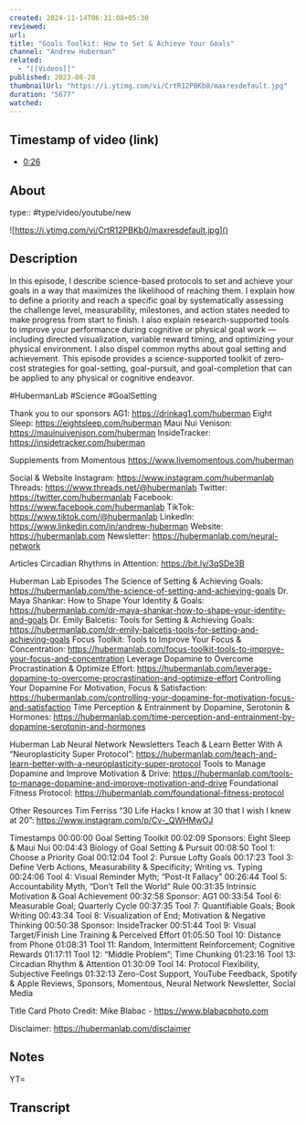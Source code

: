 ```yaml
---
created: 2024-11-14T06:31:08+05:30
reviewed:
url:
title: "Goals Toolkit: How to Set & Achieve Your Goals"
channel: "Andrew Huberman"
related:
  - "[[Videos]]"
published: 2023-08-28
thumbnailUrl: "https://i.ytimg.com/vi/CrtR12PBKb0/maxresdefault.jpg"
duration: "5677"
watched:
---
```

## Timestamp of video (link)
- [0:26](https://www.youtube.com/watch?v=CrtR12PBKb0&list=PLPNW_gerXa4NKRk-x4U-Cuza8FPV8dx5x&t=0m26s)

## About

type:: #type/video/youtube/new

![https://i.ytimg.com/vi/CrtR12PBKb0/maxresdefault.jpg]()

## Description

In this episode, I describe science-based protocols to set and achieve your goals in a way that maximizes the likelihood of reaching them. I explain how to define a priority and reach a specific goal by systematically assessing the challenge level, measurability, milestones, and action states needed to make progress from start to finish. I also explain research-supported tools to improve your performance during cognitive or physical goal work — including directed visualization, variable reward timing, and optimizing your physical environment. I also dispel common myths about goal setting and achievement. This episode provides a science-supported toolkit of zero-cost strategies for goal-setting, goal-pursuit, and goal-completion that can be applied to any physical or cognitive endeavor.

#HubermanLab #Science #GoalSetting

Thank you to our sponsors
AG1: https://drinkag1.com/huberman
Eight Sleep: https://eightsleep.com/huberman
Maui Nui Venison: https://mauinuivenison.com/huberman 
InsideTracker: https://insidetracker.com/huberman 

Supplements from Momentous
https://www.livemomentous.com/huberman

Social & Website
Instagram: https://www.instagram.com/hubermanlab 
Threads: https://www.threads.net/@hubermanlab
Twitter: https://twitter.com/hubermanlab 
Facebook: https://www.facebook.com/hubermanlab 
TikTok: https://www.tiktok.com/@hubermanlab 
LinkedIn: https://www.linkedin.com/in/andrew-huberman
Website: https://hubermanlab.com 
Newsletter: https://hubermanlab.com/neural-network

Articles
Circadian Rhythms in Attention: https://bit.ly/3qSDe3B

Huberman Lab Episodes
The Science of Setting & Achieving Goals: https://hubermanlab.com/the-science-of-setting-and-achieving-goals
Dr. Maya Shankar: How to Shape Your Identity & Goals: https://hubermanlab.com/dr-maya-shankar-how-to-shape-your-identity-and-goals
Dr. Emily Balcetis: Tools for Setting & Achieving Goals: https://hubermanlab.com/dr-emily-balcetis-tools-for-setting-and-achieving-goals
Focus Toolkit: Tools to Improve Your Focus & Concentration: https://hubermanlab.com/focus-toolkit-tools-to-improve-your-focus-and-concentration
Leverage Dopamine to Overcome Procrastination & Optimize Effort: https://hubermanlab.com/leverage-dopamine-to-overcome-procrastination-and-optimize-effort
Controlling Your Dopamine For Motivation, Focus & Satisfaction: https://hubermanlab.com/controlling-your-dopamine-for-motivation-focus-and-satisfaction
Time Perception & Entrainment by Dopamine, Serotonin & Hormones: https://hubermanlab.com/time-perception-and-entrainment-by-dopamine-serotonin-and-hormones

Huberman Lab Neural Network Newsletters
Teach & Learn Better With A “Neuroplasticity Super Protocol”: https://hubermanlab.com/teach-and-learn-better-with-a-neuroplasticity-super-protocol
Tools to Manage Dopamine and Improve Motivation & Drive: https://hubermanlab.com/tools-to-manage-dopamine-and-improve-motivation-and-drive
Foundational Fitness Protocol: https://hubermanlab.com/foundational-fitness-protocol

Other Resources
Tim Ferriss “30 Life Hacks I know at 30 that I wish I knew at 20”: https://www.instagram.com/p/Cv-_QWHMwOJ

Timestamps
00:00:00 Goal Setting Toolkit
00:02:09 Sponsors: Eight Sleep & Maui Nui
00:04:43 Biology of Goal Setting & Pursuit
00:08:50 Tool 1: Choose a Priority Goal
00:12:04 Tool 2: Pursue Lofty Goals
00:17:23 Tool 3: Define Verb Actions, Measurability & Specificity; Writing vs. Typing
00:24:06 Tool 4: Visual Reminder Myth; “Post-It Fallacy”
00:26:44 Tool 5: Accountability Myth, “Don’t Tell the World” Rule
00:31:35 Intrinsic Motivation & Goal Achievement 
00:32:58 Sponsor: AG1
00:33:54 Tool 6: Measurable Goal; Quarterly Cycle
00:37:35 Tool 7: Quantifiable Goals; Book Writing
00:43:34 Tool 8: Visualization of End; Motivation & Negative Thinking
00:50:38 Sponsor: InsideTracker
00:51:44 Tool 9: Visual Target/Finish Line Training & Perceived Effort
01:05:50 Tool 10: Distance from Phone
01:08:31 Tool 11: Random, Intermittent Reinforcement; Cognitive Rewards
01:17:11 Tool 12: “Middle Problem”; Time Chunking
01:23:16 Tool 13: Circadian Rhythm & Attention
01:30:09 Tool 14: Protocol Flexibility, Subjective Feelings
01:32:13 Zero-Cost Support, YouTube Feedback, Spotify & Apple Reviews, Sponsors, Momentous, Neural Network Newsletter, Social Media 

Title Card Photo Credit: Mike Blabac - https://www.blabacphoto.com

Disclaimer: https://hubermanlab.com/disclaimer

## Notes

YT=


## Transcript

